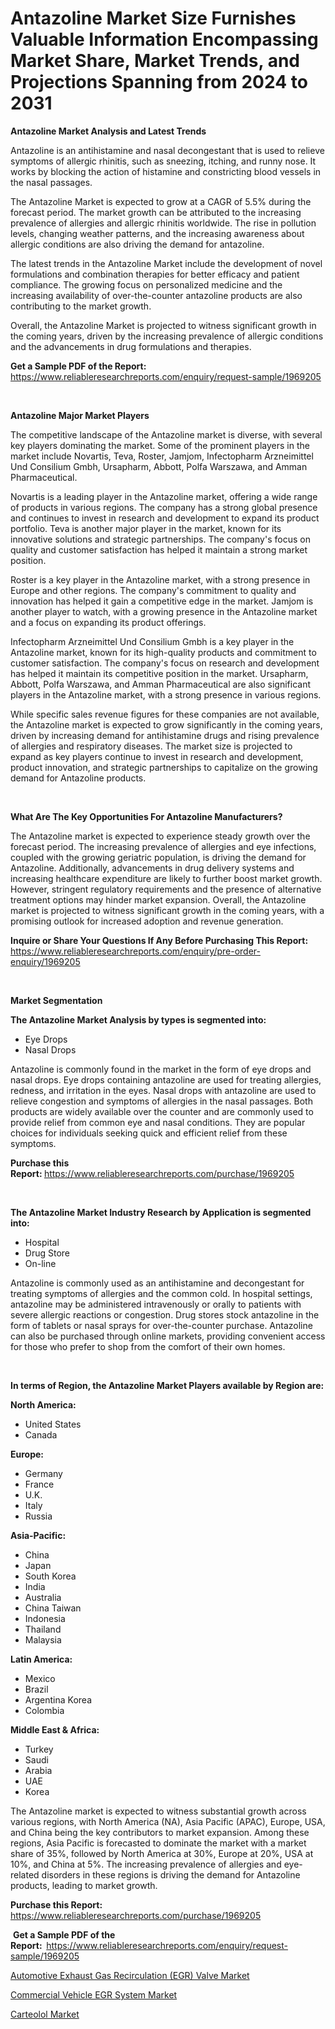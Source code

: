 <p><h1>Antazoline Market Size Furnishes Valuable Information Encompassing Market Share, Market Trends, and Projections Spanning from 2024 to 2031</h1></p><p><strong>Antazoline Market Analysis and Latest Trends</strong></p>
<p><p>Antazoline is an antihistamine and nasal decongestant that is used to relieve symptoms of allergic rhinitis, such as sneezing, itching, and runny nose. It works by blocking the action of histamine and constricting blood vessels in the nasal passages.</p><p>The Antazoline Market is expected to grow at a CAGR of 5.5% during the forecast period. The market growth can be attributed to the increasing prevalence of allergies and allergic rhinitis worldwide. The rise in pollution levels, changing weather patterns, and the increasing awareness about allergic conditions are also driving the demand for antazoline.</p><p>The latest trends in the Antazoline Market include the development of novel formulations and combination therapies for better efficacy and patient compliance. The growing focus on personalized medicine and the increasing availability of over-the-counter antazoline products are also contributing to the market growth.</p><p>Overall, the Antazoline Market is projected to witness significant growth in the coming years, driven by the increasing prevalence of allergic conditions and the advancements in drug formulations and therapies.</p></p>
<p><strong>Get a Sample PDF of the Report:&nbsp;</strong> <a href="https://www.reliableresearchreports.com/enquiry/request-sample/1969205">https://www.reliableresearchreports.com/enquiry/request-sample/1969205</a></p>
<p>&nbsp;</p>
<p><strong>Antazoline Major Market Players</strong></p>
<p><p>The competitive landscape of the Antazoline market is diverse, with several key players dominating the market. Some of the prominent players in the market include Novartis, Teva, Roster, Jamjom, Infectopharm Arzneimittel Und Consilium Gmbh, Ursapharm, Abbott, Polfa Warszawa, and Amman Pharmaceutical.</p><p>Novartis is a leading player in the Antazoline market, offering a wide range of products in various regions. The company has a strong global presence and continues to invest in research and development to expand its product portfolio. Teva is another major player in the market, known for its innovative solutions and strategic partnerships. The company's focus on quality and customer satisfaction has helped it maintain a strong market position.</p><p>Roster is a key player in the Antazoline market, with a strong presence in Europe and other regions. The company's commitment to quality and innovation has helped it gain a competitive edge in the market. Jamjom is another player to watch, with a growing presence in the Antazoline market and a focus on expanding its product offerings.</p><p>Infectopharm Arzneimittel Und Consilium Gmbh is a key player in the Antazoline market, known for its high-quality products and commitment to customer satisfaction. The company's focus on research and development has helped it maintain its competitive position in the market. Ursapharm, Abbott, Polfa Warszawa, and Amman Pharmaceutical are also significant players in the Antazoline market, with a strong presence in various regions.</p><p>While specific sales revenue figures for these companies are not available, the Antazoline market is expected to grow significantly in the coming years, driven by increasing demand for antihistamine drugs and rising prevalence of allergies and respiratory diseases. The market size is projected to expand as key players continue to invest in research and development, product innovation, and strategic partnerships to capitalize on the growing demand for Antazoline products.</p></p>
<p>&nbsp;</p>
<p><strong>What Are The Key Opportunities For Antazoline Manufacturers?</strong></p>
<p><p>The Antazoline market is expected to experience steady growth over the forecast period. The increasing prevalence of allergies and eye infections, coupled with the growing geriatric population, is driving the demand for Antazoline. Additionally, advancements in drug delivery systems and increasing healthcare expenditure are likely to further boost market growth. However, stringent regulatory requirements and the presence of alternative treatment options may hinder market expansion. Overall, the Antazoline market is projected to witness significant growth in the coming years, with a promising outlook for increased adoption and revenue generation.</p></p>
<p><strong>Inquire or Share Your Questions If Any Before Purchasing This Report:</strong> <a href="https://www.reliableresearchreports.com/enquiry/pre-order-enquiry/1969205">https://www.reliableresearchreports.com/enquiry/pre-order-enquiry/1969205</a></p>
<p>&nbsp;</p>
<p><strong>Market Segmentation</strong></p>
<p><strong>The Antazoline Market Analysis by types is segmented into:</strong></p>
<p><ul><li>Eye Drops</li><li>Nasal Drops</li></ul></p>
<p><p>Antazoline is commonly found in the market in the form of eye drops and nasal drops. Eye drops containing antazoline are used for treating allergies, redness, and irritation in the eyes. Nasal drops with antazoline are used to relieve congestion and symptoms of allergies in the nasal passages. Both products are widely available over the counter and are commonly used to provide relief from common eye and nasal conditions. They are popular choices for individuals seeking quick and efficient relief from these symptoms.</p></p>
<p><strong>Purchase this Report:&nbsp;</strong><a href="https://www.reliableresearchreports.com/purchase/1969205">https://www.reliableresearchreports.com/purchase/1969205</a></p>
<p>&nbsp;</p>
<p><strong>The Antazoline Market Industry Research by Application is segmented into:</strong></p>
<p><ul><li>Hospital</li><li>Drug Store</li><li>On-line</li></ul></p>
<p><p>Antazoline is commonly used as an antihistamine and decongestant for treating symptoms of allergies and the common cold. In hospital settings, antazoline may be administered intravenously or orally to patients with severe allergic reactions or congestion. Drug stores stock antazoline in the form of tablets or nasal sprays for over-the-counter purchase. Antazoline can also be purchased through online markets, providing convenient access for those who prefer to shop from the comfort of their own homes.</p></p>
<p>&nbsp;</p>
<p><strong>In terms of Region, the Antazoline Market Players available by Region are:</strong></p>
<p>
    <p> <strong> North America: </strong>
        <ul>
            <li>United States</li>
            <li>Canada</li>
        </ul>
        </p> 
    <p> <strong> Europe: </strong>
        <ul>
            <li>Germany</li>
            <li>France</li>
            <li>U.K.</li>
            <li>Italy</li>
            <li>Russia</li>
        </ul>
        </p> 
    <p> <strong> Asia-Pacific: </strong>
        <ul>
            <li>China</li>
            <li>Japan</li>
            <li>South Korea</li>
            <li>India</li>
            <li>Australia</li>
            <li>China Taiwan</li>
            <li>Indonesia</li>
            <li>Thailand</li>
            <li>Malaysia</li>
        </ul>
        </p> 
    <p> <strong> Latin America: </strong>
        <ul>
            <li>Mexico</li>
            <li>Brazil</li>
            <li>Argentina Korea</li>
            <li>Colombia</li>
        </ul>
        </p> 
    <p> <strong> Middle East & Africa: </strong>
        <ul>
            <li>Turkey</li>
            <li>Saudi</li>
            <li>Arabia</li>
            <li>UAE</li>
            <li>Korea</li>
        </ul>
    </p>
    </p>
<p><p>The Antazoline market is expected to witness substantial growth across various regions, with North America (NA), Asia Pacific (APAC), Europe, USA, and China being the key contributors to market expansion. Among these regions, Asia Pacific is forecasted to dominate the market with a market share of 35%, followed by North America at 30%, Europe at 20%, USA at 10%, and China at 5%. The increasing prevalence of allergies and eye-related disorders in these regions is driving the demand for Antazoline products, leading to market growth.</p></p>
<p><strong>Purchase this Report: </strong><a href="https://www.reliableresearchreports.com/purchase/1969205">https://www.reliableresearchreports.com/purchase/1969205</a></p>
<p>&nbsp;<strong>Get a Sample PDF of the Report:&nbsp;&nbsp;</strong><a href="https://www.reliableresearchreports.com/enquiry/request-sample/1969205">https://www.reliableresearchreports.com/enquiry/request-sample/1969205</a></p>
<p><strong></strong></p>
<p><p><a href="https://view.publitas.com/reportprime-1/automotive-exhaust-gas-recirculation-egr-valve-market-provides-detailed-segmentation-of-this-market-based-on-type-application-and-region-and-forecast-for-the-period-from-2023-2030/">Automotive Exhaust Gas Recirculation (EGR) Valve Market</a></p><p><a href="https://view.publitas.com/reportprime-1/commercial-vehicle-egr-system-market-a-comprehensive-report-of-its-market-share-growth-trends-2023-2030/">Commercial Vehicle EGR System Market</a></p><p><a href="https://github.com/Sinjinluong3e0awx2m195k76/Market-Research-Report-List-1/blob/main/carteolol-market.md">Carteolol Market</a></p></p>